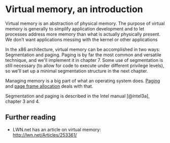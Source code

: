 # Virtual memory, an introduction

Virtual memory is an abstraction of physical memory. The purpose of virtual
memory is generally to simplify application development and to let processes
address more memory than what is actually physically present. We don't
want applications messing with the kernel or other applications

In the x86 architecture, virtual memory can be accomplished in two ways:
Segmentation and paging. Paging is by far the most common and versatile
technique, and we'll implement it in chapter 7. Some use of segmentation
is still necessary (to allow for code to execute under different privilege
levels), so we'll set up a minimal segmentation structure in the next chapter.

Managing memory is a big part of what an operating system does.
[Paging](#paging) and [page frame allocation](#page-frame-allocation) deals
with that.

Segmentation and paging is described in the Intel manual [@intel3a], chapter 3
and 4.

## Further reading

- LWN.net has an article on virtual memory: <http://lwn.net/Articles/253361/>
